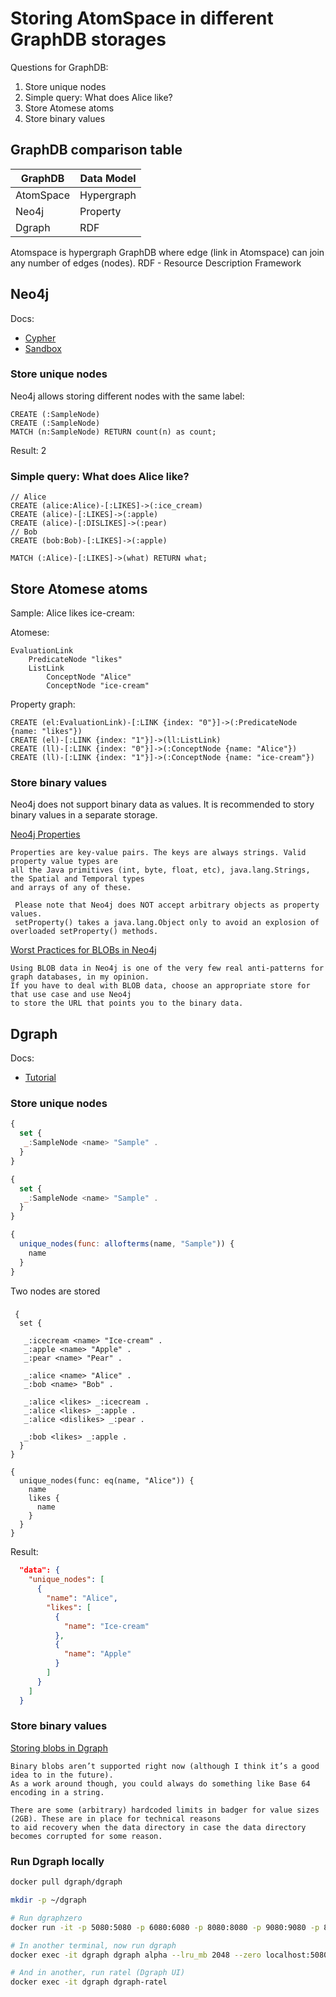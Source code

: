 # Storing AtomSpace in different GraphDB storages

Questions for GraphDB:
1. Store unique nodes
1. Simple query: What does Alice like?
1. Store Atomese atoms
1. Store binary values

## GraphDB comparison table

| GraphDB  | Data Model|
|----------|-----------|
| AtomSpace| Hypergraph|
| Neo4j    | Property  |
| Dgraph   | RDF       |


Atomspace is hypergraph GraphDB where edge (link in Atomspace) can join any number of edges (nodes).
RDF - Resource Description Framework

## Neo4j

Docs:
* [Cypher](https://neo4j.com/docs/cypher-manual/current/introduction/)
* [Sandbox](https://neo4j.com/sandbox-v2/)

### Store unique nodes

Neo4j allows storing different nodes with the same label:
```cypher
CREATE (:SampleNode)
CREATE (:SampleNode)
MATCH (n:SampleNode) RETURN count(n) as count;
```

Result: 2

### Simple query: What does Alice like?

```cypher
// Alice
CREATE (alice:Alice)-[:LIKES]->(:ice_cream)
CREATE (alice)-[:LIKES]->(:apple)
CREATE (alice)-[:DISLIKES]->(:pear)
// Bob
CREATE (bob:Bob)-[:LIKES]->(:apple)

MATCH (:Alice)-[:LIKES]->(what) RETURN what;
```
## Store Atomese atoms


Sample: Alice likes ice-cream:

Atomese:
```text
EvaluationLink
    PredicateNode "likes"
    ListLink
        ConceptNode "Alice"
        ConceptNode "ice-cream"
```

Property graph:
```cypher
CREATE (el:EvaluationLink)-[:LINK {index: "0"}]->(:PredicateNode {name: "likes"})
CREATE (el)-[:LINK {index: "1"}]->(ll:ListLink)
CREATE (ll)-[:LINK {index: "0"}]->(:ConceptNode {name: "Alice"})
CREATE (ll)-[:LINK {index: "1"}]->(:ConceptNode {name: "ice-cream"})
```

### Store binary values

Neo4j does not support binary data as values.
It is recommended to story binary values in a separate storage.

[Neo4j Properties](https://neo4j.com/docs/java-reference/current/javadocs/org/neo4j/graphdb/PropertyContainer.html)
```text
Properties are key-value pairs. The keys are always strings. Valid property value types are
all the Java primitives (int, byte, float, etc), java.lang.Strings, the Spatial and Temporal types
and arrays of any of these.

 Please note that Neo4j does NOT accept arbitrary objects as property values.
 setProperty() takes a java.lang.Object only to avoid an explosion of overloaded setProperty() methods.
```

[Worst Practices for BLOBs in Neo4j](https://neo4j.com/blog/dark-side-neo4j-worst-practices/)
```text
Using BLOB data in Neo4j is one of the very few real anti-patterns for graph databases, in my opinion.
If you have to deal with BLOB data, choose an appropriate store for that use case and use Neo4j
to store the URL that points you to the binary data.
```

## Dgraph

Docs:
* [Tutorial](https://tour.dgraph.io/)

### Store unique nodes

```javascript
{
  set {
   _:SampleNode <name> "Sample" .
  }
}

{
  set {
   _:SampleNode <name> "Sample" .
  }
}

{
  unique_nodes(func: allofterms(name, "Sample")) {
    name
  }
}
```

Two nodes are stored

###

```
 {
  set {

   _:icecream <name> "Ice-cream" .
   _:apple <name> "Apple" .
   _:pear <name> "Pear" .

   _:alice <name> "Alice" .
   _:bob <name> "Bob" .

   _:alice <likes> _:icecream .
   _:alice <likes> _:apple .
   _:alice <dislikes> _:pear .

   _:bob <likes> _:apple .
  }
}

{
  unique_nodes(func: eq(name, "Alice")) {
    name
    likes {
      name
    }
  }
}
```

Result:
```json
  "data": {
    "unique_nodes": [
      {
        "name": "Alice",
        "likes": [
          {
            "name": "Ice-cream"
          },
          {
            "name": "Apple"
          }
        ]
      }
    ]
  }
```

### Store binary values

[Storing blobs in Dgraph](https://discuss.dgraph.io/t/storing-blobs-in-dgraph/1927)
```text
Binary blobs aren’t supported right now (although I think it’s a good idea to in the future).
As a work around though, you could always do something like Base 64 encoding in a string.

There are some (arbitrary) hardcoded limits in badger for value sizes (2GB). These are in place for technical reasons
to aid recovery when the data directory in case the data directory becomes corrupted for some reason.
```

### Run Dgraph locally

```bash
docker pull dgraph/dgraph

mkdir -p ~/dgraph

# Run dgraphzero
docker run -it -p 5080:5080 -p 6080:6080 -p 8080:8080 -p 9080:9080 -p 8000:8000 -v ~/dgraph:/dgraph --name dgraph dgraph/dgraph dgraph zero

# In another terminal, now run dgraph
docker exec -it dgraph dgraph alpha --lru_mb 2048 --zero localhost:5080

# And in another, run ratel (Dgraph UI)
docker exec -it dgraph dgraph-ratel
```
